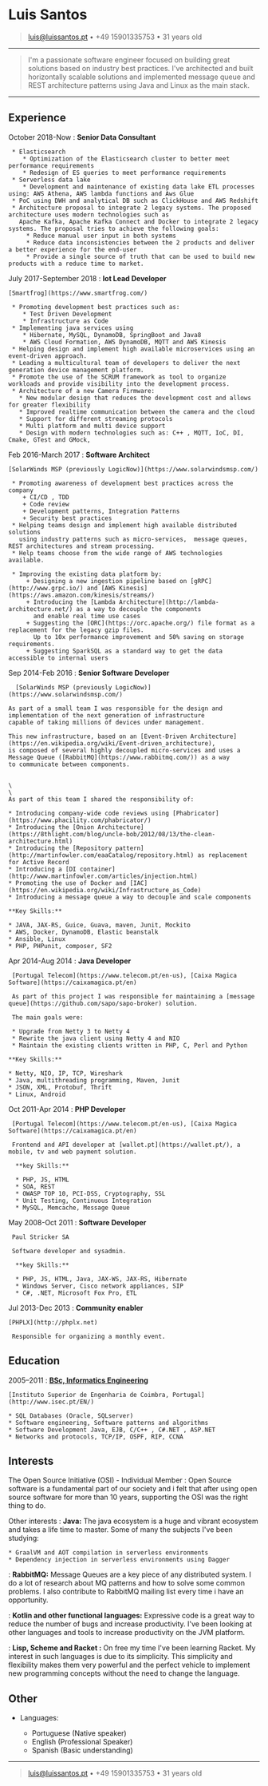 Luis Santos
============


> <luis@luissantos.pt> • +49 15901335753  • 31 years old

----

> I'm a passionate software engineer focused on building great solutions
> based on industry best practices. I've architected and built
> horizontally scalable solutions and implemented message queue and REST architecture patterns
> using Java and Linux as the main stack.
>

----

Experience
----------

October 2018-Now
:   **Senior Data Consultant**

     * Elasticsearch
        * Optimization of the Elasticsearch cluster to better meet performance requirements
        * Redesign of ES queries to meet performance requirements
     * Serverless data lake
        * Development and maintenance of existing data lake ETL processes using: AWS Athena, AWS lambda functions and Aws Glue
     * PoC using DWH and analytical DB such as ClickHouse and AWS Redshift
     * Architecture proposal to integrate 2 legacy systems. The proposed architecture uses modern technologies such as
       Apache Kafka, Apache Kafka Connect and Docker to integrate 2 legacy systems. The proposal tries to achieve the following goals:
         * Reduce manual user input in both systems
         * Reduce data inconsistencies between the 2 products and deliver a better experience for the end-user
         * Provide a single source of truth that can be used to build new products with a reduce time to market.

July 2017-September 2018
:   **Iot Lead Developer**

    [Smartfrog](https://www.smartfrog.com/)

     * Promoting development best practices such as:
        * Test Driven Development
        * Infrastructure as Code
     * Implementing java services using
        * Hibernate, MySQL, DynamoDB, SpringBoot and Java8
        * AWS Cloud Formation, AWS DynamoDB, MQTT and AWS Kinesis
     * Helping design and implement high available microservices using an event-driven approach.
     * Leading a multicultural team of developers to deliver the next generation device management platform.
     * Promote the use of the SCRUM framework as tool to organize workloads and provide visibility into the development process.
     * Architecture of a new Camera Firmware:
       * New modular design that reduces the development cost and allows for greater flexibility 
       * Improved realtime communication between the camera and the cloud 
       * Support for different streaming protocols
       * Multi platform and multi device support
       * Design with modern technologies such as: C++ , MQTT, IoC, DI, Cmake, GTest and GMock, 


Feb 2016-March 2017
:   **Software Architect**

    [SolarWinds MSP (previously LogicNow)](https://www.solarwindsmsp.com/)

     * Promoting awareness of development best practices across the company
        + CI/CD , TDD
        + Code review
        + Development patterns, Integration Patterns
        + Security best practices
     * Helping teams design and implement high available distributed solutions
       using industry patterns such as micro-services,  message queues, REST architectures and stream processing.
     * Help teams choose from the wide range of AWS technologies available.

     * Improving the existing data platform by:
         + Designing a new ingestion pipeline based on [gRPC](http://www.grpc.io/) and [AWS Kinesis](https://aws.amazon.com/kinesis/streams/)
         + Introducing the [Lambda Architecture](http://lambda-architecture.net/) as a way to decouple the components
           and enable real time use cases
         + Suggesting the [ORC](https://orc.apache.org/) file format as a replacement for the legacy gzip files.
           Up to 10x performance improvement and 50% saving on storage requirements.
         + Suggesting SparkSQL as a standard way to get the data accessible to internal users



Sep 2014-Feb 2016
:   **Senior Software Developer**

      [SolarWinds MSP (previously LogicNow)](https://www.solarwindsmsp.com/)

    As part of a small team I was responsible for the design and implementation of the next generation of infrastructure
    capable of taking millions of devices under management.

    This new infrastructure, based on an [Event-Driven Architecture](https://en.wikipedia.org/wiki/Event-driven_architecture),
    is composed of several highly decoupled micro-services and uses a Message Queue ([RabbitMQ](https://www.rabbitmq.com/)) as a way
    to communicate between components.


    \
    \
    As part of this team I shared the responsibility of:

    * Introducing company-wide code reviews using [Phabricator](https://www.phacility.com/phabricator/)
    * Introducing the [Onion Architecture](https://8thlight.com/blog/uncle-bob/2012/08/13/the-clean-architecture.html)
    * Introducing the [Repository pattern](http://martinfowler.com/eaaCatalog/repository.html) as replacement for Active Record
    * Introducing a [DI container](http://www.martinfowler.com/articles/injection.html)
    * Promoting the use of Docker and [IAC](https://en.wikipedia.org/wiki/Infrastructure_as_Code)
    * Introducing a message queue a way to decouple and scale components

    **Key Skills:**

    * JAVA, JAX-RS, Guice, Guava, maven, Junit, Mockito
    * AWS, Docker, DynamoDB, Elastic beanstalk
    * Ansible, Linux
    * PHP, PHPunit, composer, SF2


Apr 2014-Aug 2014
 :   **Java Developer**

     [Portugal Telecom](https://www.telecom.pt/en-us), [Caixa Magica Software](https://caixamagica.pt/en)

     As part of this project I was responsible for maintaining a [message queue](https://github.com/sapo/sapo-broker) solution.

     The main goals were:

     * Upgrade from Netty 3 to Netty 4
     * Rewrite the java client using Netty 4 and NIO
     * Maintain the existing clients written in PHP, C, Perl and Python

    **Key Skills:**

    * Netty, NIO, IP, TCP, Wireshark
    * Java, multithreading programming, Maven, Junit
    * JSON, XML, Protobuf, Thrift
    * Linux, Android



Oct 2011-Apr 2014
 :   **PHP Developer**

     [Portugal Telecom](https://www.telecom.pt/en-us), [Caixa Magica Software](https://caixamagica.pt/en)

     Frontend and API developer at [wallet.pt](https://wallet.pt/), a mobile, tv and web payment solution.

      **key Skills:**

      * PHP, JS, HTML
      * SOA, REST
      * OWASP TOP 10, PCI-DSS, Cryptography, SSL
      * Unit Testing, Continuous Integration
      * MySQL, Memcache, Message Queue

May 2008-Oct 2011
 :   **Software Developer**

     Paul Stricker SA

     Software developer and sysadmin.

      **key Skills:**

      * PHP, JS, HTML, Java, JAX-WS, JAX-RS, Hibernate
      * Windows Server, Cisco network appliances, SIP
      * C#, .NET, Microsoft Fox Pro, ETL

Jul 2013-Dec 2013
 :   **Community enabler**

    [PHPLX](http://phplx.net)

     Responsible for organizing a monthly event.



Education
---------

2005–2011
:   **[BSc, Informatics Engineering](http://cv.luissantos.pt/ECTSCatalogue_deis.pdf)**

    [Instituto Superior de Engenharia de Coimbra, Portugal](http://www.isec.pt/EN/)

    * SQL Databases (Oracle, SQLserver)
    * Software engineering, Software patterns and algorithms
    * Software Development Java, EJB, C/C++ , C#.NET , ASP.NET
    * Networks and protocols, TCP/IP, OSPF, RIP, CCNA


Interests
--------------------

The Open Source Initiative (OSI) - Individual Member
:   Open Source software is a fundamental part of our society and i felt that
    after using open source software for more than 10 years, supporting the OSI
    was the right thing to do.




Other interests
:   **Java:** The java ecosystem is a huge and vibrant ecosystem and takes a life
    time to master. Some of many the subjects I've been studying:

    * GraalVM and AOT compilation in serverless environments
    * Dependency injection in serverless environments using Dagger

:   **RabbitMQ:** Message Queues are a key piece of any distributed system. I do a lot of research
    about MQ patterns and how to solve some common problems.
    I also contribute to RabbitMQ mailing list every time i have an opportunity.

:   **Kotlin and other functional languages:** Expressive code is a great way to reduce the number of bugs
    and increase productivity. I've been looking at other languages and tools to increase productivity
    on the JVM platform.

:   **Lisp, Scheme and Racket :**  On free my time I've been learning Racket. My interest in such languages 
    is due to its simplicity. This simplicity and flexibility makes them very powerful and the perfect vehicle to 
    implement new programming concepts without the need to change the language.



Other
----------------------------------------

* Languages:

     * Portuguese (Native speaker)
     * English (Professional Speaker)
     * Spanish (Basic understanding)



----

> <luis@luissantos.pt> • +49 15901335753  • 31 years old
